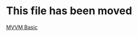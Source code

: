 # This file has been moved

[MVVM Basic](https://github.com/microsoft/WindowsTemplateStudio/blob/release/docs/UWP/frameworks/mvvmbasic.md)